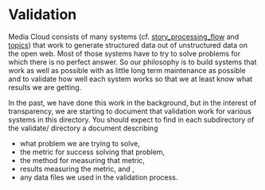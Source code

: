 Validation
==========

Media Cloud consists of many systems (cf. [story_processing_flow](../doc/story_processing_flow.markdown) and
[topics](../doc/topics.markdown)) that work to generate structured data out of unstructured data on
the open web.  Most of those systems have to try to solve problems for which there is no perfect answer.  So our
philosophy is to build systems that work as well as possible with as little long term maintenance as possible and to
validate how well each system works so that we at least know what results we are getting.

In the past, we have done this work in the background, but in the interest of transparency, we are starting to document
that validation work for various systems in this directory.  You should expect to find in each subdirectory of the
validate/ directory a document describing

* what problem we are trying to solve,
* the metric for success solving that problem,
* the method for measuring that metric,
* results measuring the metric, and ,
* any data files we used in the validation process.
